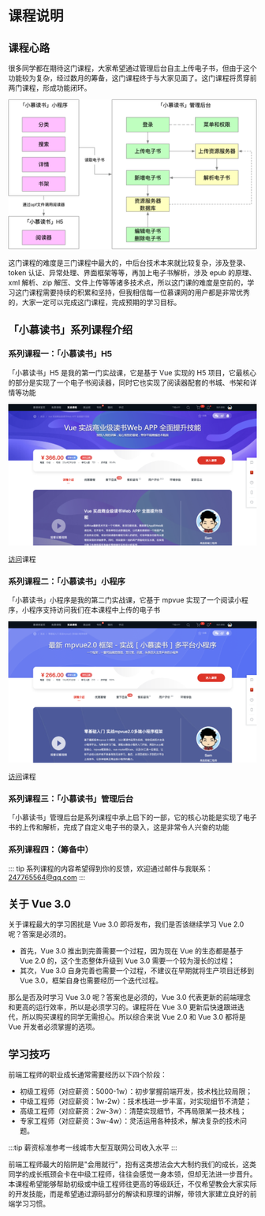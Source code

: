 # 课程说明

## 课程心路

很多同学都在期待这门课程，大家希望通过管理后台自主上传电子书，但由于这个功能较为复杂，经过数月的筹备，这门课程终于与大家见面了。这门课程将贯穿前两门课程，形成功能闭环。

![process](images/process2.jpg)

这门课程的难度是三门课程中最大的，中后台技术本来就比较复杂，涉及登录、token 认证、异常处理、界面框架等等，再加上电子书解析，涉及 epub 的原理、xml 解析、zip 解压、文件上传等等诸多技术点，所以这门课的难度是空前的，学习这门课程需要持续的积累和坚持，但我相信每一位慕课网的用户都是非常优秀的，大家一定可以完成这门课程，完成预期的学习目标。

## 「小慕读书」系列课程介绍

### 系列课程一：「小慕读书」H5

「小慕读书」H5 是我的第一门实战课，它是基于 Vue 实现的 H5 项目，它最核心的部分是实现了一个电子书阅读器，同时它也实现了阅读器配套的书城、书架和详情等功能

![lesson1](images/lesson1.png)

[访问](https://coding.imooc.com/class/285.html)课程

### 系列课程二：「小慕读书」小程序

「小慕读书」小程序是我的第二门实战课，它基于 mpvue 实现了一个阅读小程序，小程序支持访问我们在本课程中上传的电子书

![lesson2](images/lesson2.png)

[访问](https://coding.imooc.com/class/376.html)课程

### 系列课程三：「小慕读书」管理后台

「小慕读书」管理后台是系列课程中承上启下的一部，它的核心功能是实现了电子书的上传和解析，完成了自定义电子书的录入，这是非常令人兴奋的功能

### 系列课程四：（筹备中）

::: tip
系列课程的内容希望得到你的反馈，欢迎通过邮件与我联系：247765564@qq.com
:::

## 关于 Vue 3.0

关于课程最大的学习困扰是 Vue 3.0 即将发布，我们是否该继续学习 Vue 2.0 呢？答案是必须的。

- 首先，Vue 3.0 推出到完善需要一个过程，因为现在 Vue 的生态都是基于 Vue 2.0 的，这个生态整体升级到 Vue 3.0 需要一个较为漫长的过程；
- 其次，Vue 3.0 自身完善也需要一个过程，不建议在早期就将生产项目迁移到 Vue 3.0，框架自身也需要经历一个迭代过程。

那么是否及时学习 Vue 3.0 呢？答案也是必须的，Vue 3.0 代表更新的前端理念和更高的运行效率，所以是必须学习的。课程将在 Vue 3.0 更新后快速跟进迭代，所以购买课程的同学无需担心。所以综合来说 Vue 2.0 和 Vue 3.0 都将是 Vue 开发者必须掌握的选项。

## 学习技巧

前端工程师的职业成长通常需要经历以下四个阶段：

- 初级工程师（对应薪资：5000-1w）：初步掌握前端开发，技术栈比较局限；
- 中级工程师（对应薪资：1w-2w）：技术栈进一步丰富，对实现细节不清楚；
- 高级工程师（对应薪资：2w-3w）：清楚实现细节，不再局限某一技术栈；
- 专家工程师（对应薪资：3w-4w）：灵活运用各种技术，解决复杂的技术问题。

:::tip
薪资标准参考一线城市大型互联网公司收入水平
:::

前端工程师最大的陷阱是"会用就行"，抱有这类想法会大大制约我们的成长，这类同学的成长瓶颈会卡在中级工程师，往往会感觉一身本领，但却无法进一步晋升。本课程希望能够帮助初级或中级工程师往更高的等级跃迁，不仅希望教会大家实际的开发技能，而是希望通过源码部分的解读和原理的讲解，带领大家建立良好的前端学习习惯。
